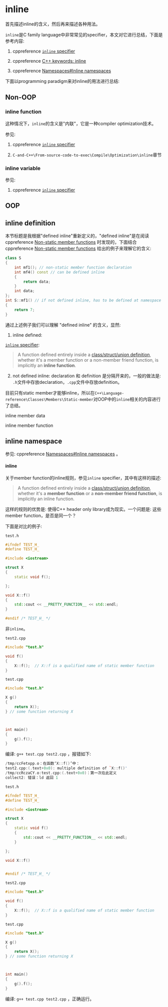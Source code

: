 # inline

首先描述inline的含义，然后再来描述各种用法。

`inline`是C family language中非常常见的specifier，本文对它进行总结，下面是参考内容: 

1) cppreference [`inline` specifier](https://en.cppreference.com/w/cpp/language/inline)

2) cppreference [C++ keywords: inline](https://en.cppreference.com/w/cpp/keyword/inline)

3) cppreference [Namespaces#Inline namespaces](https://en.cppreference.com/w/cpp/language/namespace#Inline_namespaces)

下面以programming paradigm来对inline的用法进行总结: 

## Non-OOP

### inline function

这种情况下，`inline`的含义是"内联"，它是一种compiler optimization技术。

参见:

1) cppreference [`inline` specifier](https://en.cppreference.com/w/cpp/language/inline)

2) `C-and-C++\From-source-code-to-exec\Compile\Optimization\inline`章节

### inline variable

参见:

1) cppreference [`inline` specifier](https://en.cppreference.com/w/cpp/language/inline)

## OOP



## inline definition

本节标题是我根据"defined inline"重新定义的，"defined inline"是在阅读 cppreference [Non-static member functions](https://en.cppreference.com/w/cpp/language/member_functions) 时发现的，下面结合 cppreference [Non-static member functions](https://en.cppreference.com/w/cpp/language/member_functions) 给出的例子来理解它的含义: 

```C++
class S
{
	int mf1(); // non-static member function declaration
	int mf4() const // can be defined inline
	{
		return data;
	}
	int data;
};
int S::mf1() // if not defined inline, has to be defined at namespace
{
	return 7;
}

```

通过上述例子我们可以理解 "defined inline" 的含义，显然: 

1) inline defined: 

[`inline` specifier](https://en.cppreference.com/w/cpp/language/inline): 

> A function defined entirely inside a [class/struct/union definition](https://en.cppreference.com/w/cpp/language/classes), whether it's a member function or a non-member friend function, is implicitly an **inline function**.



2) not defined inline: declaration 和 definition 是分隔开来的，一般的做法是: `.h`文件中存放declaration，`.cpp`文件中存放definition。





目前只有static member才能够inline，所以在`C++\Language-reference\Classes\Members\Static-member`对OOP中的`inline`相关的内容进行了总结。

inline member data

inline member function 

## inline namespace

参见: cppreference [Namespaces#Inline namespaces](https://en.cppreference.com/w/cpp/language/namespace#Inline_namespaces) 。











#### inline

关于member function的inline规则，参见`inline` specifier，其中有这样的描述:

> A function defined entirely inside a [class/struct/union definition](https://en.cppreference.com/w/cpp/language/classes), whether it's a **member function** or a **non-member friend function**, is implicitly an inline function.

这样的规则的优势是: 使得C++ header only library成为现实。一个问题是: 这些member function，是否是同一个？

下面是对比的例子: 

`test.h`

```C++
#ifndef TEST_H_
#define TEST_H_

#include <iostream>

struct X
{
	static void f();

};

void X::f()
{
	std::cout << __PRETTY_FUNCTION__ << std::endl;
}

#endif /* TEST_H_ */

```

非`inline`。

`test2.cpp`

```C++
#include "test.h"

void f()
{
	X::f();  // X::f is a qualified name of static member function
}

```

`test.cpp`

```C++
#include "test.h"

X g()
{
	return X();
} // some function returning X



int main()
{
	g().f();
}

```



编译: `g++ test.cpp test2.cpp` ，报错如下:

```C++
/tmp/ccFetxpp.o：在函数‘X::f()’中：
test2.cpp:(.text+0x0): multiple definition of `X::f()'
/tmp/ccRczaCY.o:test.cpp:(.text+0x0)：第一次在此定义
collect2: 错误：ld 返回 1

```



`test.h`

```C++
#ifndef TEST_H_
#define TEST_H_

#include <iostream>

struct X
{
	static void f()
    {
        std::cout << __PRETTY_FUNCTION__ << std::endl;
    }

};

void X::f()


#endif /* TEST_H_ */

```

`test2.cpp`

```C++
#include "test.h"

void f()
{
	X::f();  // X::f is a qualified name of static member function
}

```

`test.cpp`

```C++
#include "test.h"

X g()
{
	return X();
} // some function returning X



int main()
{
	g().f();
}

```

编译: `g++ test.cpp test2.cpp` ，正确运行。